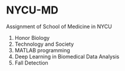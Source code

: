 # NYCU-MD
Assignment of School of Medicine in NYCU
1. Honor Biology
2. Technology and Society
3. MATLAB programming
4. Deep Learning in Biomedical Data Analysis
5. Fall Detection
